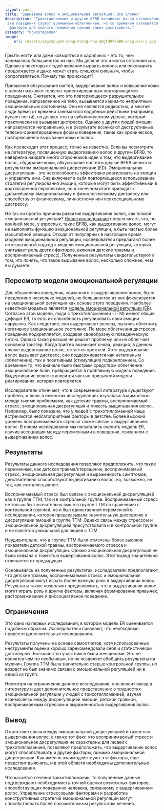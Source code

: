 ```yaml
---
layout: post
title: "Вырывание волос и эмоциональная регуляция: Все сложно"
description: "Трихотилломания и другие BFRB возникают из-за неспособности управлять эмоциями, усиливаясь стрессом и детскими травмами.
 Эти поведения служат временным облегчением, но со временем становятся проблемными. Исследования предлагают учитывать множество
  факторов для полного понимания причин таких расстройств."
category: "Психотерапия"
image:
    url: /assets/img/nguyen-dang-hoang-nhu-qDgTQOYk6B8-unsplash-1.jpg
---
```


Грызть ногти или даже ковыряться в царапинах - это то, чем занималось большинство из нас. Мы делали это и могли остановиться. Однако 
у некоторых людей желание вырвать волосы или поковырять продолжается и даже может стать слишком сильным, чтобы сопротивляться. Почему так происходит?

Привычное обкусывание ногтей, выдергивание волос и ковыряние кожи в целом называют телесно-ориентированным повторяющимся поведением. Считается, 
что это повторяющееся разрушительное поведение, направленное на тело, вызывается каким-то неприятным эмоциональным состоянием. Они не являются 
редкостью, и многие люди время от времени занимаются подобным действием (например, кусают ногти), но делают это на субклиническом уровне, который 
практически не вызывает дистресса. Однако у других людей эмоции направляются неправильно, и в результате возникают деструктивные телесно-ориентированные
формы поведения, такие как хроническое, повторяющееся вырывание кожи и волос.

Как происходит этот процесс, точно не известно. Если вы посмотрите на литературу, посвященную выдергиванию волос и другим BFRB, то наверняка найдете много сторонников идеи 
о том, что выдергивание волос, обдирание кожи, обкусывание ногтей и другие BFRB являются результатом эмоциональной дисрегуляции (ED). Эмоциональная дисрегуляция - 
это неспособность эффективно реагировать на эмоции и управлять ими. Она включает в себя повторяющееся использование стратегий регулирования эмоций, которые могут быть 
эффективными в краткосрочной перспективе, но в конечном итоге приводят к дальнейшему эмоциональному и физиологическому дистрессу или способствуют физическому, личностному 
или психосоциальному дистрессу.

Но так ли просты причины развития выдергивания волос, как плохой эмоциональной регуляции? <a href="https://doi.org/10.3389/fpsyg.2021.675468" rel="nofollow">Новое исследование</a> предполагает,
что, по крайней мере, у взрослых, такие BFRB, как выдергивание волос, могут не выполнять функцию эмоциональной регуляции, а быть частью более масштабной реакции. 
Отходя от популярных в настоящее время моделей эмоциональной регуляции, исследователи предлагают более интегративный подход к модели эмоциональной регуляции, 
который учитывает роль других факторов, включая детские травмы и воспринимаемый стресс). Полученные результаты свидетельствуют о том, что понять, что такое
вырывание волос, несколько сложнее, чем вы думаете.

## Пересмотр модели эмоциональной регуляции

Для объяснения поведения, связанного с выдергиванием волос, было предложено несколько моделей, но большинство из них фокусируется на эмоциональной регуляции как 
основе этого поведения. Наиболее известной моделью является <a href="https://doi.org/10.1017/S1754470X16000039" rel="nofollow">модель эмоциональной регуляции (ER)</a>. 
Согласно этой модели, люди с трихотилломанией (ТТМ) имеют общий дефицит ER, то есть их способность регулировать свои эмоции нарушена. Как следствие, они выдергивают волосы, 
пытаясь облегчить негативное эмоциональное состояние.
По мере облегчения дистресса поведение подкрепляется, создавая своеобразную поведенческую петлю. Однако такая реакция не решает проблему или не облегчает основной триггер.
Когда триггер возникает снова, реакция, в данном случае выдергивание волос, остается прежней. Хотя выдергивание волос вызывает дистресс, оно поддерживается как негативным 
(облегчение), так и позитивным (стимуляция) подкреплением. Со временем то, что вначале было быстрым средством облегчения эмоциональной боли, превращается в проблемную модель
поведения. Выдергивание волос становится частью привычной модели реагирования, которая повторяется.

Исследователи отмечают, что в современной литературе существуют пробелы, и лишь в немногих исследованиях изучалась взаимосвязь между такими проблемами, как детские травмы, 
воспринимаемый стресс, эмоциональная дисрегуляция и тяжесть выщипывания волос. Например, было показано, что у людей с трихотилломанией чаще встречаются неблагоприятные факторы в детстве. 
Более высокий уровень воспринимаемого стресса также связан с выдергиванием волос. В новом исследовании мы попытались оценить модель ER, изучив ассоциации между переменными в
поведении, связанном с выдергиванием волос.

## Результаты

Результаты данного исследования позволяют предположить, что такие переменные, как детская травма/отвращение, воспринимаемый стресс, эмоциональная дисрегуляция и выраженность 
симптомов, действительно способствуют выдергиванию волос, но, возможно, не так, как считалось ранее.

Воспринимаемый стресс был связан с эмоциональной дисрегуляцией как в группе ТТМ, так и в контрольной группе. Воспринимаемый стресс не только был значительно выше в группе 
ТТМ по сравнению с контрольной группой, но и был единственной переменной в исследовании, которая предсказывала значительную дисперсию в дисрегуляции эмоций в группе 
ТТМ. Однако связь между стрессом и эмоциональной дисрегуляцией присутствовала и в контрольной группе и не является уникальной для людей с ТТМ.

Неудивительно, что в группе ТТМ были отмечены более высокие показатели детской травмы, воспринимаемого стресса и эмоциональной дисрегуляции. Однако эмоциональная 
дисрегуляция не была связана с тяжестью выдергивания волос. Этот вывод значительно отличается от предыдущих.

Основываясь на полученных результатах, исследователи предполагают, что детские травмы, воспринимаемый стресс и эмоциональная дисрегуляция могут играть более важную роль
в выдергивании волос. Результаты также позволяют предположить, что в выдергивании волос могут играть роль и другие факторы, включая формирование привычек, 
растормаживание и диссоциативное поведение.

## Ограничения

Это одно из первых исследований, в котором модель ER оценивается подобным образом. Исследователи признают, что необходимо провести дополнительные исследования.

Результаты получены на основе самоотчетов, хотя использованные инструменты оценки хорошо зарекомендовали себя и статистически достоверны. Большинство участников 
были женщинами. Это не является чем-то необычным, но не позволяет обобщить результаты на мужчин. Группа ТТМ была значительно старше контрольной группы, но 
возраст не был значимо связан с эмоциональной регуляцией ни в одной из групп.

Несмотря на ограничения данного исследования, оно вносит вклад в литературу и дает дополнительное представление о трудностях эмоциональной регуляции 
у людей с трихотилломанией, изучая взаимосвязь между дисрегуляцией эмоций, детской травмой, воспринимаемым стрессом и выраженностью выдергивания волос.

## Вывод

Отсутствие связи между эмоциональной дисрегуляцией и тяжестью выдергивания волос, а также тот факт, что воспринимаемый стресс и эмоциональная дисрегуляция 
не характерны для людей с трихотилломанией, позволяют предположить, что выдергиванию волос могут способствовать и другие факторы, помимо эмоциональной дисрегуляции. 
Как именно взаимодействуют эти факторы, еще предстоит выяснить, и в этой области необходимы дополнительные исследования.

Что касается лечения трихотилломании, то полученные данные подтверждают необходимость точной оценки возможных факторов, способствующих поведению человека, 
связанному с выдергиванием волос. Управление стрессовыми факторами и разработка конструктивных стратегий эмоциональной регуляции могут способствовать 
более положительным результатам лечения.
